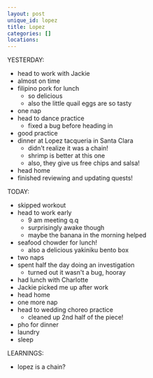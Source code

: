 ```yaml
---
layout: post
unique_id: lopez
title: Lopez
categories: []
locations: 
---
```


YESTERDAY:
* head to work with Jackie
* almost on time
* filipino pork for lunch
  * so delicious
  * also the little quail eggs are so tasty
* one nap
* head to dance practice
  * fixed a bug before heading in
* good practice
* dinner at Lopez tacqueria in Santa Clara
  * didn't realize it was a chain!
  * shrimp is better at this one
  * also, they give us free chips and salsa!
* head home
* finished reviewing and updating quests!

TODAY:
* skipped workout
* head to work early
  * 9 am meeting q.q
  * surprisingly awake though
  * maybe the banana in the morning helped
* seafood chowder for lunch!
  * also a delicious yakiniku bento box
* two naps
* spent half the day doing an investigation
  * turned out it wasn't a bug, hooray
* had lunch with Charlotte
* Jackie picked me up after work
* head home
* one more nap
* head to wedding choreo practice
  * cleaned up 2nd half of the piece!
* pho for dinner
* laundry
* sleep

LEARNINGS:
* lopez is a chain?
